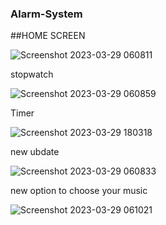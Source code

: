 ### Alarm-System

##HOME SCREEN



![Screenshot 2023-03-29 060811](https://user-images.githubusercontent.com/90656786/228590010-3b8b4b92-8aef-4ad7-a094-955293777438.png)


stopwatch


![Screenshot 2023-03-29 060859](https://user-images.githubusercontent.com/90656786/228590370-715b22e1-87fd-4639-b176-d01a53a5760d.png)



Timer

![Screenshot 2023-03-29 180318](https://user-images.githubusercontent.com/90656786/228599223-3ca7b66c-4bfa-483f-a213-2f2b9982cccb.png)



new ubdate

![Screenshot 2023-03-29 060833](https://user-images.githubusercontent.com/90656786/228590535-8e96eb35-d5f9-4c2d-80c5-8f27714ac53e.png)

new option to choose your music

![Screenshot 2023-03-29 061021](https://user-images.githubusercontent.com/90656786/228590786-1ef7a192-86e3-48dc-9ecc-0d2743f33df8.png)




